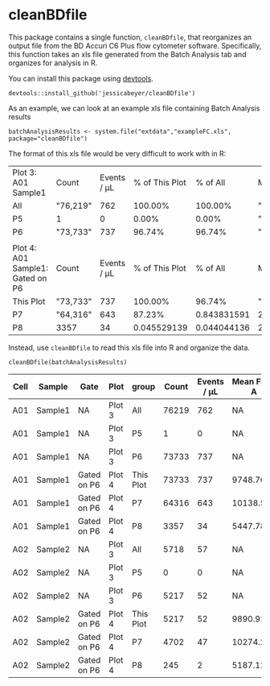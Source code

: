 # cleanBDfile
This package contains a single function, `cleanBDfile`, that reorganizes an output file from the BD Accuri C6 Plus flow cytometer software. Specifically, this function takes an xls file generated from the Batch Analysis tab and organizes for analysis in R.

You can install this package using [devtools](https://cran.r-project.org/web/packages/devtools/index.html).

```
devtools::install_github('jessicabeyer/cleanBDfile')
```

As an example, we can look at an example xls file containing Batch Analysis results

```
batchAnalysisResults <- system.file("extdata","exampleFC.xls", package="cleanBDfile")
```
The format of this xls file would be very difficult to work with in R:

|                                  |          |             |                |             |                |              |             |             |              |              | 
|----------------------------------|----------|-------------|----------------|-------------|----------------|--------------|-------------|-------------|--------------|--------------| 
| Plot 3: A01 Sample1              | Count    | Events / μL | % of This Plot | % of All    | Mean FL3-A     | Mean FL2-A   | CV FL3-A    | CV FL2-A    | Median FL3-A | Median FL2-A | 
| All                              | "76,219" | 762         | 100.00%        | 100.00%     | "2,283,173.40" | "1,221.17"   | 30.65%      | 71.32%      |              |              | 
| P5                               | 1        | 0           | 0.00%          | 0.00%       | "2,542,497.00" | "104,569.00" | 0.00%       | 0.00%       |              |              | 
| P6                               | "73,733" | 737         | 96.74%         | 96.74%      | "2,355,232.89" | "1,232.53"   | 23.86%      | 24.12%      |              |              | 
|                                  |          |             |                |             |                |              |             |             |              |              | 
| Plot 4: A01 Sample1: Gated on P6 | Count    | Events / μL | % of This Plot | % of All    | Mean FL3-A     | Mean FL1-A   | CV FL3-A    | CV FL1-A    | Median FL3-A | Median FL1-A | 
| This Plot                        | "73,733" | 737         | 100.00%        | 96.74%      | "2,355,232.89" | "9,748.76"   | 23.86%      | 27.52%      |              |              | 
| P7                               | "64,316" | 643         | 87.23%         | 0.843831591 | 2331800.431    | 10138.58446  | 0.227644637 | 0.23856464  |              |              | 
| P8                               | 3357     | 34          | 0.045529139    | 0.044044136 | 2346499.822    | 5447.780459  | 0.233231419 | 0.238693222 |              |              | 

Instead, use `cleanBDfile` to read this xls file into R and organize the data.
```
cleanBDfile(batchAnalysisResults)
```
| Cell | Sample  | Gate        | Plot   | group     | Count | Events / μL | Mean FL1-A | Mean FL2-A | Mean FL3-A | CV FL1-A  | CV FL2-A  | CV FL3-A  | 
|------|---------|-------------|--------|-----------|-------|-------------|------------|------------|------------|-----------|-----------|-----------| 
| A01  | Sample1 | NA          | Plot 3 | All       | 76219 | 762         | NA         | 1221.167   | 2283173    | NA        | 0.7132268 | 0.3064661 | 
| A01  | Sample1 | NA          | Plot 3 | P5        | 1     | 0           | NA         | 104569     | 2542497    | NA        | 0         | 0         | 
| A01  | Sample1 | NA          | Plot 3 | P6        | 73733 | 737         | NA         | 1232.525   | 2355233    | NA        | 0.2412269 | 0.238634  | 
| A01  | Sample1 | Gated on P6 | Plot 4 | This Plot | 73733 | 737         | 9748.761   | NA         | 2355233    | 0.275229  | NA        | 0.238634  | 
| A01  | Sample1 | Gated on P6 | Plot 4 | P7        | 64316 | 643         | 10138.584  | NA         | 2331800    | 0.2385646 | NA        | 0.2276446 | 
| A01  | Sample1 | Gated on P6 | Plot 4 | P8        | 3357  | 34          | 5447.78    | NA         | 2346500    | 0.2386932 | NA        | 0.2332314 | 
| A02  | Sample2 | NA          | Plot 3 | All       | 5718  | 57          | NA         | 1166.867   | 2034217    | NA        | 0.431591  | 0.3895973 | 
| A02  | Sample2 | NA          | Plot 3 | P5        | 0     | 0           | NA         | 0          | 0          | NA        | 0         | 0         | 
| A02  | Sample2 | NA          | Plot 3 | P6        | 5217  | 52          | NA         | 1243.251   | 2228867    | NA        | 0.2344015 | 0.2269615 | 
| A02  | Sample2 | Gated on P6 | Plot 4 | This Plot | 5217  | 52          | 9890.913   | NA         | 2228867    | 0.2813896 | NA        | 0.2269615 | 
| A02  | Sample2 | Gated on P6 | Plot 4 | P7        | 4702  | 47          | 10274.234  | NA         | 2219186    | 0.247009  | NA        | 0.2249267 | 
| A02  | Sample2 | Gated on P6 | Plot 4 | P8        | 245   | 2           | 5187.127   | NA         | 2232615    | 0.228119  | NA        | 0.2245781 | 


